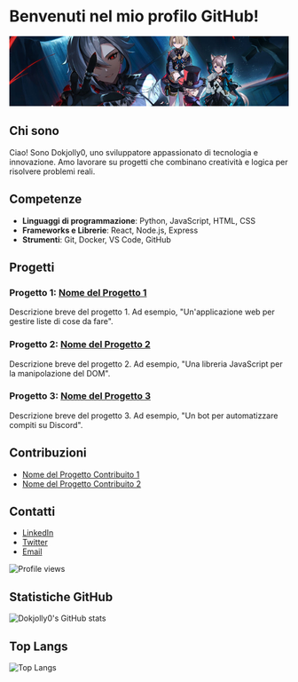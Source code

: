 # Benvenuti nel mio profilo GitHub!

![Banner](https://github.com/Dokjolly0/Dokjolly0/blob/main/Banner1Genshin.jpg)

## Chi sono
Ciao! Sono Dokjolly0, uno sviluppatore appassionato di tecnologia e innovazione. Amo lavorare su progetti che combinano creatività e logica per risolvere problemi reali.

## Competenze
- **Linguaggi di programmazione**: Python, JavaScript, HTML, CSS
- **Frameworks e Librerie**: React, Node.js, Express
- **Strumenti**: Git, Docker, VS Code, GitHub

## Progetti
### Progetto 1: [Nome del Progetto 1](https://github.com/Dokjolly0/progetto-1)
Descrizione breve del progetto 1. Ad esempio, "Un'applicazione web per gestire liste di cose da fare".

### Progetto 2: [Nome del Progetto 2](https://github.com/Dokjolly0/progetto-2)
Descrizione breve del progetto 2. Ad esempio, "Una libreria JavaScript per la manipolazione del DOM".

### Progetto 3: [Nome del Progetto 3](https://github.com/Dokjolly0/progetto-3)
Descrizione breve del progetto 3. Ad esempio, "Un bot per automatizzare compiti su Discord".

## Contribuzioni
- [Nome del Progetto Contribuito 1](https://github.com/progetto-contribuito-1)
- [Nome del Progetto Contribuito 2](https://github.com/progetto-contribuito-2)

## Contatti
- [LinkedIn](https://www.linkedin.com/in/tuo-nome-utente/)
- [Twitter](https://twitter.com/tuo-nome-utente)
- [Email](mailto:tuo-email@example.com)

![Profile views](https://komarev.com/ghpvc/?username=Dokjolly0&style=flat-square)

## Statistiche GitHub
![Dokjolly0's GitHub stats](https://github-readme-stats.vercel.app/api?username=Dokjolly0&show_icons=true&theme=radical)

## Top Langs
![Top Langs](https://github-readme-stats.vercel.app/api/top-langs/?username=Dokjolly0&layout=compact&theme=radical)
